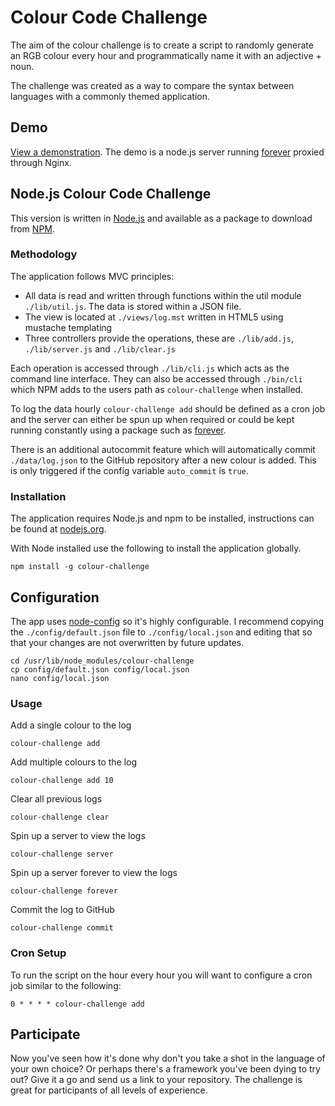 # Colour Code Challenge

The aim of the colour challenge is to create a script to randomly generate an RGB colour every hour and programmatically name it with an adjective + noun.

The challenge was created as a way to compare the syntax between languages with a commonly themed application.

## Demo

[View a demonstration](https://colourchallenge.studiole.uk). The demo is a node.js server running [forever](https://github.com/foreverjs/forever) proxied through Nginx.

## Node.js Colour Code Challenge

This version is written in [Node.js](http://nodejs.org/) and available as a package to download from [NPM](https://www.npmjs.com/).

### Methodology

The application follows MVC principles:

- All data is read and written through functions within the util module `./lib/util.js`. The data is stored within a JSON file.
- The view is located at `./views/log.mst` written in HTML5 using mustache templating
- Three controllers provide the operations, these are `./lib/add.js`, `./lib/server.js` and `./lib/clear.js`

Each operation is accessed through `./lib/cli.js` which acts as the command line interface. They can also be accessed through `./bin/cli` which NPM adds to the users path as `colour-challenge` when installed.

To log the data hourly `colour-challenge add` should be defined as a cron job and the server can either be spun up when required or could be kept running constantly using a package such as [forever](https://github.com/foreverjs/forever).

There is an additional autocommit feature which will automatically commit `./data/log.json` to the GitHub repository after a new colour is added. This is only triggered if the config variable `auto_commit` is `true`.

### Installation

The application requires Node.js and npm to be installed, instructions can be found at [nodejs.org](http://nodejs.org/). 

With Node installed use the following to install the application globally.

```
npm install -g colour-challenge
```

## Configuration

The app uses [node-config](https://github.com/lorenwest/node-config) so it's highly configurable. I recommend copying the `./config/default.json` file to `./config/local.json` and editing that so that your changes are not overwritten by future updates.

```
cd /usr/lib/node_modules/colour-challenge
cp config/default.json config/local.json
nano config/local.json
```

### Usage

Add a single colour to the log
```
colour-challenge add
```

Add multiple colours to the log
```
colour-challenge add 10
```

Clear all previous logs
```
colour-challenge clear
```

Spin up a server to view the logs
```
colour-challenge server
```

Spin up a server forever to view the logs
```
colour-challenge forever
```

Commit the log to GitHub
```
colour-challenge commit
```

### Cron Setup

To run the script on the hour every hour you will want to configure a cron job similar to the following:

```
0 * * * * colour-challenge add
```

## Participate

Now you've seen how it's done why don't you take a shot in the language of your own choice? Or perhaps there's a framework you've been dying to try out? Give it a go and send us a link to your repository. The challenge is great for participants of all levels of experience.
